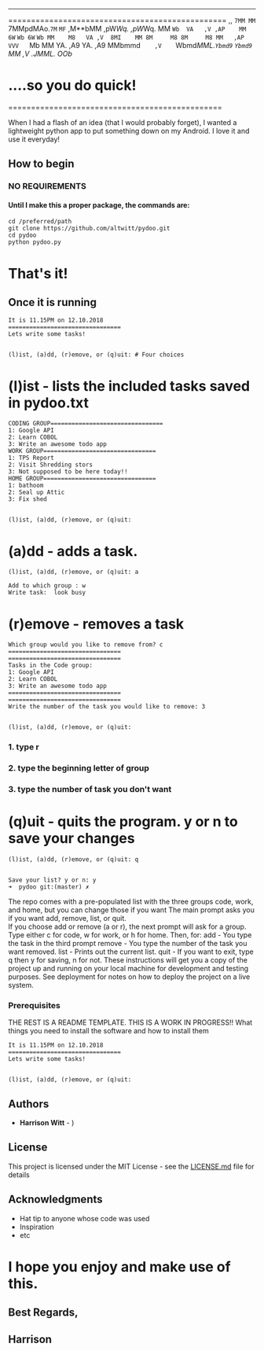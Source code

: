 ________________________________________________
================================================
                           ,,
                         `7MM
                           MM
`7MMpdMAo.`7M`   `MF` ,M**bMM  ,pW*Wq.   ,pW*Wq.
  MM   `Wb  VA   ,V ,AP    MM 6W`   `Wb 6W`   `Wb
  MM    M8   VA ,V  8MI    MM 8M     M8 8M     M8
  MM   ,AP    VVV   `Mb    MM YA.   ,A9 YA.   ,A9
  MMbmmd`     ,V     `Wbmd*MML.`Ybmd9`   `Ybmd9`
  MM         ,V
.JMML.    OOb*

....so you do quick!
===============================================
===============================================

When I had a flash of an idea (that I would probably forget), I wanted a lightweight 
python app to put something down on my Android. I love it and use it everyday!   

## How to begin
### NO REQUIREMENTS
#### Until I make this a proper package, the commands are:
```
cd /preferred/path
git clone https://github.com/altwitt/pydoo.git
cd pydoo
python pydoo.py
```
# That's it!

## Once it is running
```
It is 11.15PM on 12.10.2018
================================
Lets write some tasks!


(l)ist, (a)dd, (r)emove, or (q)uit: # Four choices
```
# (l)ist - lists the included tasks saved in pydoo.txt
```
CODING GROUP================================
1: Google API
2: Learn COBOL
3: Write an awesome todo app
WORK GROUP================================
1: TPS Report
2: Visit Shredding stors
3: Not supposed to be here today!!
HOME GROUP================================
1: bathoom
2: Seal up Attic
3: Fix shed


(l)ist, (a)dd, (r)emove, or (q)uit:
```

# (a)dd - adds a task. 
```
(l)ist, (a)dd, (r)emove, or (q)uit: a   

Add to which group : w
Write task:  look busy
```

# (r)emove - removes a task
```
Which group would you like to remove from? c
================================
================================
Tasks in the Code group:
1: Google API
2: Learn COBOL
3: Write an awesome todo app
================================
================================
Write the number of the task you would like to remove: 3


(l)ist, (a)dd, (r)emove, or (q)uit:
```
### 1. type r
### 2. type the beginning letter of group
### 3. type the number of task you don't want

# (q)uit - quits the program. y or n to save your changes
```
(l)ist, (a)dd, (r)emove, or (q)uit: q


Save your list? y or n: y
➜  pydoo git:(master) ✗
```

The repo comes with a pre-populated list with the three groups 
code, work, and home, but you can change those if you want
The main prompt asks you if you want add, remove, list, or quit.  
If you choose add or remove (a or r), the next prompt will ask
for a group. Type either c for code, w for work, or h for home.
Then, for:
add - You type the task in the third prompt
remove - You type the number of the task you want removed.
list - Prints out the current list.
quit - If you want to exit, type q then y for saving, n for not.
These instructions will get you a copy of the project up and running on your local machine for development and testing purposes. See deployment for notes on how to deploy the project on a live system.

### Prerequisites
THE REST IS A README TEMPLATE. THIS IS A WORK IN PROGRESS!!
What things you need to install the software and how to install them

```
It is 11.15PM on 12.10.2018
================================
Lets write some tasks!


(l)ist, (a)dd, (r)emove, or (q)uit:
```


## Authors

* **Harrison Witt** - )

## License

This project is licensed under the MIT License - see the [LICENSE.md](LICENSE.md) file for details

## Acknowledgments

* Hat tip to anyone whose code was used
* Inspiration
* etc


# I hope you enjoy and make use of this.

## Best Regards,

## Harrison

